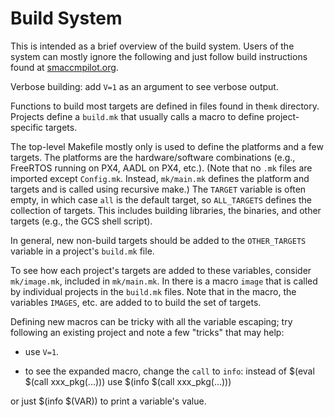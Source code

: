 Build System
============

This is intended as a brief overview of the build system.  Users of the system
can mostly ignore the following and just follow build instructions found at
[smaccmpilot.org](http://smaccmpilot.org).

Verbose building: add `V=1` as an argument to see verbose output.

Functions to build most targets are defined in files found in the`mk` directory.
Projects define a `build.mk` that usually calls a macro to define
project-specific targets.

The top-level Makefile mostly only is used to define the platforms and a few
targets.  The platforms are the hardware/software combinations (e.g., FreeRTOS
running on PX4, AADL on PX4, etc.).  (Note that no `.mk` files are imported
except `Config.mk`.  Instead, `mk/main.mk` defines the platform and targets and
is called using recursive make.)  The `TARGET` variable is often empty, in which
case `all` is the default target, so `ALL_TARGETS` defines the collection of
targets.  This includes building libraries, the binaries, and other targets
(e.g., the GCS shell script).

In general, new non-build targets should be added to the `OTHER_TARGETS`
variable in a project's `build.mk` file.

To see how each project's targets are added to these variables, consider
`mk/image.mk`, included in `mk/main.mk`.  In there is a macro `image` that is
called by individual projects in the `build.mk` files.  Note that in the macro,
the variables `IMAGES`, etc. are added to to build the set of targets.

Defining new macros can be tricky with all the variable escaping; try following
an existing project and note a few "tricks" that may help:

- use `V=1`.

- to see the expanded macro, change the `call` to `info`: instead of
    $(eval $(call xxx_pkg(...)))
use
    $(info $(call xxx_pkg(...)))

or just
    $(info $(VAR))
to print a variable's value.

